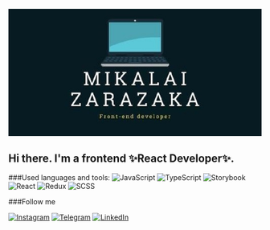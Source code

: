 
[![Header](https://github.com/Djiypyk/djiypyk/blob/main/assets/logo1.jpg)](https://www.linkedin.com/in/nikolai-zarezako-99592121a/)
## Hi there. I'm a frontend ✨React Developer✨.
###Used languages and tools:
![JavaScript](https://img.shields.io/badge/-JavaScript-lightgrey?style=for-the-badge&logo=javascript)
![TypeScript](https://img.shields.io/badge/-TypeScript-lightgrey?style=for-the-badge&logo=typescript)
![Storybook](https://img.shields.io/badge/-Storybook-lightgrey?style=for-the-badge&logo=storybook)
![React](https://img.shields.io/badge/-React-lightgrey?style=for-the-badge&logo=react)
![Redux](https://img.shields.io/badge/-Redux-lightgrey?style=for-the-badge&logo=redux)
![SCSS](https://img.shields.io/badge/-SASS-lightgrey?style=for-the-badge&logo=sass)

###Follow me

[![Instagram](https://img.shields.io/badge/-Instagram-lightgrey?style=for-the-badge&logo=instagram)](https://www.instagram.com/zarezako.nick/)
[![Telegram](https://img.shields.io/badge/-Telegram-lightgrey?style=for-the-badge&logo=Telegram)](https://t.me/Djiypyk)
[![LinkedIn](https://img.shields.io/badge/-LinkedIn-lightgrey?style=for-the-badge&logo=LinkedIn&logoColor=blue)](https://www.linkedin.com/in/nikolai-zarezako-99592121a/)